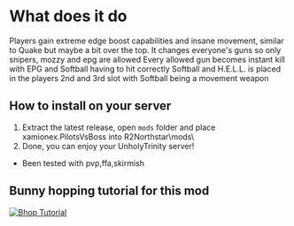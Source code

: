# What does it do

Players gain extreme edge boost capabilities and insane movement, similar to Quake but maybe a bit over the top.
It changes everyone's guns so only snipers, mozzy and epg are allowed
Every allowed gun becomes instant kill with EPG and Softball having to hit correctly
Softball and H.E.L.L. is placed in the players 2nd and 3rd slot with Softball being a movement weapon

## How to install on your server

1. Extract the latest release, open `mods` folder and place xamionex.PilotsVsBoss into R2Northstar\mods\
2. Done, you can enjoy your UnholyTrinity server!

- Been tested with pvp,ffa,skirmish

## Bunny hopping tutorial for this mod

[![Bhop Tutorial](https://img.youtube.com/vi/L8UHWvKuFDw/0.jpg)](https://www.youtube.com/watch?v=L8UHWvKuFDw)
